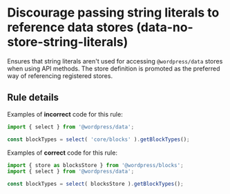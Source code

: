 # Discourage passing string literals to reference data stores (data-no-store-string-literals)

Ensures that string literals aren't used for accessing `@wordpress/data` stores when using API methods. The store definition is promoted as the preferred way of referencing registered stores.

## Rule details

Examples of **incorrect** code for this rule:

```js
import { select } from '@wordpress/data';

const blockTypes = select( 'core/blocks' ).getBlockTypes();
```

Examples of **correct** code for this rule:

```js
import { store as blocksStore } from '@wordpress/blocks';
import { select } from '@wordpress/data';

const blockTypes = select( blocksStore ).getBlockTypes();
```

